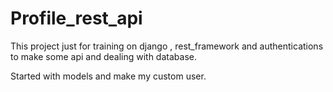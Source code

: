 # Profile_rest_api

This project just for training on django , rest_framework and authentications  to make some api and dealing with database. 
 
Started with models and make my custom user.
 